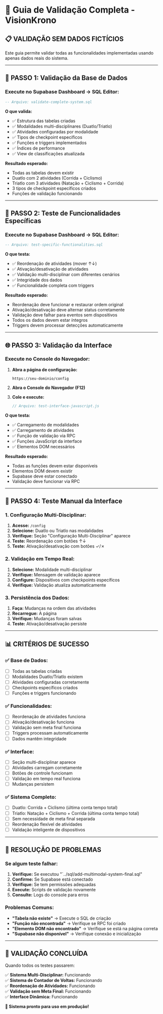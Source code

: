 # 🧪 Guia de Validação Completa - VisionKrono

## 📋 **VALIDAÇÃO SEM DADOS FICTÍCIOS**

Este guia permite validar todas as funcionalidades implementadas usando apenas dados reais do sistema.

---

## 🔧 **PASSO 1: Validação da Base de Dados**

### **Execute no Supabase Dashboard → SQL Editor:**

```sql
-- Arquivo: validate-complete-system.sql
```

**O que valida:**
- ✅ Estrutura das tabelas criadas
- ✅ Modalidades multi-disciplinares (Duatlo/Triatlo)
- ✅ Atividades configuradas por modalidade
- ✅ Tipos de checkpoint específicos
- ✅ Funções e triggers implementados
- ✅ Índices de performance
- ✅ View de classificações atualizada

**Resultado esperado:**
- Todas as tabelas devem existir
- Duatlo com 2 atividades (Corrida + Ciclismo)
- Triatlo com 3 atividades (Natação + Ciclismo + Corrida)
- 3 tipos de checkpoint específicos criados
- Funções de validação funcionando

---

## 🧪 **PASSO 2: Teste de Funcionalidades Específicas**

### **Execute no Supabase Dashboard → SQL Editor:**

```sql
-- Arquivo: test-specific-functionalities.sql
```

**O que testa:**
- ✅ Reordenação de atividades (mover ↑↓)
- ✅ Ativação/desativação de atividades
- ✅ Validação multi-disciplinar com diferentes cenários
- ✅ Integridade dos dados
- ✅ Funcionalidade completa com triggers

**Resultado esperado:**
- Reordenação deve funcionar e restaurar ordem original
- Ativação/desativação deve alternar status corretamente
- Validação deve falhar para eventos sem dispositivos
- Todos os dados devem estar íntegros
- Triggers devem processar detecções automaticamente

---

## 🌐 **PASSO 3: Validação da Interface**

### **Execute no Console do Navegador:**

1. **Abra a página de configuração:**
   ```
   https://seu-dominio/config
   ```

2. **Abra o Console do Navegador (F12)**

3. **Cole e execute:**
   ```javascript
   // Arquivo: test-interface-javascript.js
   ```

**O que testa:**
- ✅ Carregamento de modalidades
- ✅ Carregamento de atividades
- ✅ Função de validação via RPC
- ✅ Funções JavaScript da interface
- ✅ Elementos DOM necessários

**Resultado esperado:**
- Todas as funções devem estar disponíveis
- Elementos DOM devem existir
- Supabase deve estar conectado
- Validação deve funcionar via RPC

---

## 🎯 **PASSO 4: Teste Manual da Interface**

### **1. Configuração Multi-Disciplinar:**

1. **Acesse:** `/config`
2. **Selecione:** Duatlo ou Triatlo nas modalidades
3. **Verifique:** Seção "Configuração Multi-Disciplinar" aparece
4. **Teste:** Reordenação com botões ↑↓
5. **Teste:** Ativação/desativação com botões ✓/✗

### **2. Validação em Tempo Real:**

1. **Selecione:** Modalidade multi-disciplinar
2. **Verifique:** Mensagem de validação aparece
3. **Configure:** Dispositivos com checkpoints específicos
4. **Verifique:** Validação atualiza automaticamente

### **3. Persistência dos Dados:**

1. **Faça:** Mudanças na ordem das atividades
2. **Recarregue:** A página
3. **Verifique:** Mudanças foram salvas
4. **Teste:** Ativação/desativação persiste

---

## 📊 **CRITÉRIOS DE SUCESSO**

### **✅ Base de Dados:**
- [ ] Todas as tabelas criadas
- [ ] Modalidades Duatlo/Triatlo existem
- [ ] Atividades configuradas corretamente
- [ ] Checkpoints específicos criados
- [ ] Funções e triggers funcionando

### **✅ Funcionalidades:**
- [ ] Reordenação de atividades funciona
- [ ] Ativação/desativação funciona
- [ ] Validação sem meta final funciona
- [ ] Triggers processam automaticamente
- [ ] Dados mantêm integridade

### **✅ Interface:**
- [ ] Seção multi-disciplinar aparece
- [ ] Atividades carregam corretamente
- [ ] Botões de controle funcionam
- [ ] Validação em tempo real funciona
- [ ] Mudanças persistem

### **✅ Sistema Completo:**
- [ ] Duatlo: Corrida + Ciclismo (última conta tempo total)
- [ ] Triatlo: Natação + Ciclismo + Corrida (última conta tempo total)
- [ ] Sem necessidade de meta final separada
- [ ] Reordenação flexível de atividades
- [ ] Validação inteligente de dispositivos

---

## 🚨 **RESOLUÇÃO DE PROBLEMAS**

### **Se algum teste falhar:**

1. **Verifique:** Se executou "`../sql/add-multimodal-system-final.sql"
2. **Confirme:** Se Supabase está conectado
3. **Verifique:** Se tem permissões adequadas
4. **Execute:** Scripts de validação novamente
5. **Consulte:** Logs do console para erros

### **Problemas Comuns:**

- **"Tabela não existe"** → Execute o SQL de criação
- **"Função não encontrada"** → Verifique se RPC foi criado
- **"Elemento DOM não encontrado"** → Verifique se está na página correta
- **"Supabase não disponível"** → Verifique conexão e inicialização

---

## 🎉 **VALIDAÇÃO CONCLUÍDA**

Quando todos os testes passarem:

✅ **Sistema Multi-Disciplinar:** Funcionando  
✅ **Sistema de Contador de Voltas:** Funcionando  
✅ **Reordenação de Atividades:** Funcionando  
✅ **Validação sem Meta Final:** Funcionando  
✅ **Interface Dinâmica:** Funcionando  

**🎯 Sistema pronto para uso em produção!**



